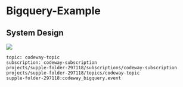 # Bigquery-Example

## System Design 


![]('/../docs/images/design.png')


```shell
topic: codeway-topic
subscription: codeway-subscription
projects/supple-folder-297118/subscriptions/codeway-subscription
projects/supple-folder-297118/topics/codeway-topic
supple-folder-297118:codeway_bigquery.event
```

